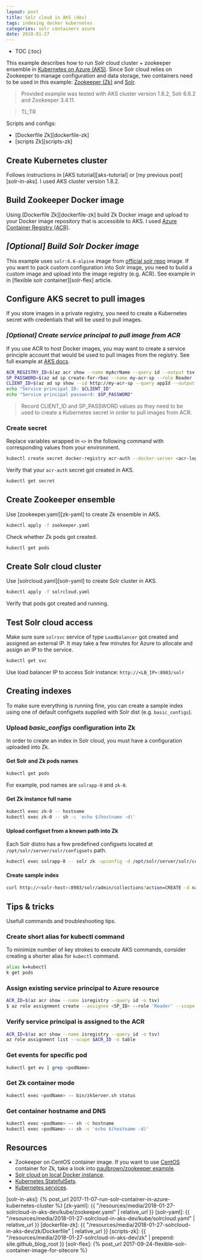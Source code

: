 ```yaml
---
layout: post
title: Solr cloud in AKS (dev)
tags: indexing docker kubernetes
categories: solr containers azure
date: 2018-01-27
---
```


* TOC
{:toc}

This example describes how to run Solr cloud cluster + zookeeper ensemble in [Kubernetes on Azure (AKS)][aks-doc]. Since Solr cloud relies on Zookeeper to manage configuration and data storage, two containers need to be used in this example: [Zookeeper (Zk)][zk-doc] and [Solr][solr-doc].
>Provided example was tested with AKS cluster version 1.8.2, Solr 6.6.2 and Zookeeper 3.4.11.

>TL;TR

Scripts and configs:

* [Dockerfile Zk][dockerfile-zk]
* [scripts Zk][scripts-zk]

## Create Kubernetes cluster

Follows instructions in [AKS tutorial][aks-tutorial] or [my previous post][solr-in-aks]. I used AKS cluster version 1.8.2.

## Build Zookeeper Docker image

 Using [Dockerfile Zk][dockerfile-zk] build Zk Docker image and upload to your Docker image repository that is accessible to AKS. I used [Azure Container Registry (ACR)][acr-doc].

## *[Optional] Build Solr Docker image*

This example uses `solr:6.6-alpine` image from [official solr repo](https://hub.docker.com/_/solr/) image. If you want to pack custom configuration into Solr image, you need to build a custom image and upload into the image registry (e.g. ACR). See example in in [flexible solr container][solr-flex] article.

## Configure AKS secret to pull images

If you store images in a private registry, you need to create a Kubernetes secret with credentials that will be used to pull images.

### _[Optional] Create service principal to pull image from ACR_

If you use ACR to host Docker images, you may want to create a service principle account that would be used to pull images from the registry. See full example at [AKS docs][acr-auth].

```bash
ACR_REGISTRY_ID=$(az acr show --name myAcrName --query id --output tsv)
SP_PASSWORD=$(az ad sp create-for-rbac --name my-acr-sp --role Reader --scopes $ACR_REGISTRY_ID --query password --output tsv)
CLIENT_ID=$(az ad sp show --id http://my-acr-sp --query appId --output tsv)
echo "Service principal ID: $CLIENT_ID"
echo "Service principal password: $SP_PASSWORD"
```

>Record CLIENT_ID and SP_PASSWORD values as they need to be used to create a Kubernetes secret in order to pull images from ACR.

### Create secret

Replace variables wrapped in `<>` in the following command with corresponding values from your environment.

```bash
kubectl create secret docker-registry acr-auth --docker-server <acr-login-server> --docker-username <CLIENT_ID> --docker-password <SP_PASSWORD> --docker-email <email-address>
```

Verify that your `acr-auth` secret got created in AKS.

```bash
kubectl get secret
```

## Create Zookeeper ensemble

Use [zookeeper.yaml][zk-yaml] to create Zk ensemble in AKS.

```bash
kubectl apply -f zookeeper.yaml
```

Check whether Zk pods got created.

```bash
kubectl get pods
```

## Create Solr cloud cluster

Use [solrcloud.yaml][solr-yaml] to create Solr cluster in AKS.

```bash
kubectl apply -f solrcloud.yaml
```

Verify that pods got created and running.

## Test Solr cloud access

Make sure sure `solrsvc` service of type `LoadBalancer` got created and assigned an external IP. It may take a few minutes for Azure to allocate and assign an IP to the service.

```bash
kubectl get svc
```

Use load balancer IP to access Solr instance: `http://<LB_IP>:8983/solr`

## Creating indexes

To make sure everything is running fine, you can create a sample index using one of default configsets supplied with Solr dist (e.g. `basic_configs`).

### Upload *basic_configs* configuration into Zk

In order to create an index in Solr cloud, you must have a configuration uploaded into Zk.

#### Get Solr and Zk pods names

```bash
kubectl get pods
```

For example, pod names are `solrapp-0` and `zk-0`.

#### Get Zk instance full name

```bash
kubectl exec zk-0 -- hostname
kubectl exec zk-0 -- sh -c 'echo $(hostname -d)'
```

#### Upload configset from a known path into Zk

Each Solr distro has a few predefined configsets located at `/opt/solr/server/solr/configsets` path.

```bash
kubectl exec solrapp-0 -- solr zk -upconfig -d /opt/solr/server/solr/configsets/basic_configs -n basic -z zk-0.zk.default.svc.cluster.local:2181
```

#### Create sample index

```bash
curl http://<solr-host>:8983/solr/admin/collections?action=CREATE -d name=basic -d numShards=3 -d replicationFactor=2 -d maxShardsPerNode=2 -d collection.configName=basic
```

## Tips & tricks

Usefull commands and troubleshooting tips.

### Create short alias for kubectl command

To minimize number of key strokes to execute AKS commands, consider creating a shorter alias for `kubectl` command.

```bash
alias k=kubectl
k get pods
```

### Assign existing service principal to Azure resource

```bash
ACR_ID=$(az acr show --name isregistry --query id -o tsv)
$ az role assignment create --assignee <SP_ID> --role 'Reader' --scope $ACR_ID
```

### Verify service principal is assigned to the ACR

```bash
ACR_ID=$(az acr show --name isregistry --query id -o tsv)
az role assignment list --scope $ACR_ID -o table
```

### Get events for specific pod

```bash
kubectl get ev | grep <podName>
```

### Get Zk container mode

```bash
kubectl exec <podName> -- bin/zkServer.sh status
```

### Get container hostname and DNS

```bash
kubectl exec <podName> -- sh -c hostname
kubectl exec <podName> -- sh -c 'echo $(hostname -d)'
```

## Resources

* Zookeeper on CentOS container image. If you want to use [CentOS](https://www.centos.org/) container for Zk, take a look into [paulbrown/zookeeper example][zk-centos].
* [Solr cloud on local Docker instance](https://hub.docker.com/r/hardikdocker/solrcloud-zookeeper-docker/).
* [Kubernetes StatefulSets](https://kubernetes.io/docs/concepts/workloads/controllers/statefulset/).
* [Kubernetes services](https://kubernetes.io/docs/concepts/services-networking/service/).

[aks-doc]: https://docs.microsoft.com/en-us/azure/aks/
[zk-doc]: https://zookeeper.apache.org/
[solr-doc]: https://lucene.apache.org/solr/
[acr-doc]: https://docs.microsoft.com/en-us/azure/container-registry/
[zk-centos]: https://hub.docker.com/r/paulbrown/zookeeper/
[acr-auth]: https://docs.microsoft.com/en-us/azure/container-registry/container-registry-auth-aks?#access-with-kubernetes-secret
[solr-in-aks]: {% post_url 2017-11-07-run-solr-container-in-azure-kubernetes-cluster %}
[zk-yaml]: {{ "/resources/media/2018-01-27-solrcloud-in-aks-dev/kube/zookeeper.yaml" | relative_url }}
[solr-yaml]: {{ "/resources/media/2018-01-27-solrcloud-in-aks-dev/kube/solrcloud.yaml" | relative_url }}
[dockerfile-zk]: {{ "/resources/media/2018-01-27-solrcloud-in-aks-dev/zk/Dockerfile" | relative_url }}
[scripts-zk]: {{ "/resources/media/2018-01-27-solrcloud-in-aks-dev/zk" | prepend: site.github_blog_root }}
[solr-flex]: {% post_url 2017-09-24-flexible-solr-container-image-for-sitecore %}